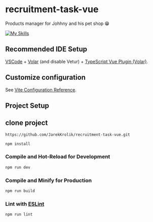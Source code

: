 # recruitment-task-vue

Products manager for Johhny and his pet shop 😁

[![My Skills](https://skillicons.dev/icons?i=vue,js,html,css,sass)](https://skillicons.dev)

## Recommended IDE Setup

[VSCode](https://code.visualstudio.com/) + [Volar](https://marketplace.visualstudio.com/items?itemName=Vue.volar) (and disable Vetur) + [TypeScript Vue Plugin (Volar)](https://marketplace.visualstudio.com/items?itemName=Vue.vscode-typescript-vue-plugin).

## Customize configuration

See [Vite Configuration Reference](https://vitejs.dev/config/).

## Project Setup

## clone project
```sh
https://github.com/JarekKrolik/recruitment-task-vue.git
```
```sh
npm install
```

### Compile and Hot-Reload for Development

```sh
npm run dev
```

### Compile and Minify for Production

```sh
npm run build
```

### Lint with [ESLint](https://eslint.org/)

```sh
npm run lint
```
